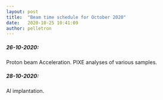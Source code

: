 ```yaml
---
layout: post
title:  "Beam time schedule for October 2020"
date:   2020-10-25 10:41:09
author: pelletron
---
```

##### 26-10-2020:

Proton beam Acceleration. PIXE analyses of various samples.


##### 28-10-2020:

Al implantation.